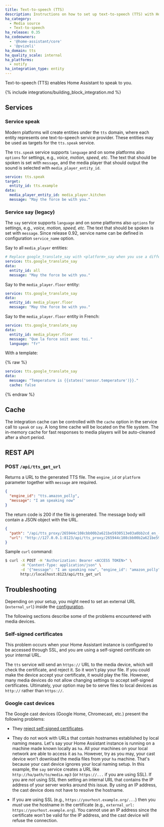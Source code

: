 ```yaml
---
title: Text-to-speech (TTS)
description: Instructions on how to set up text-to-speech (TTS) with Home Assistant.
ha_category:
  - Media source
  - Text-to-speech
ha_release: 0.35
ha_codeowners:
  - '@home-assistant/core'
  - '@pvizeli'
ha_domain: tts
ha_quality_scale: internal
ha_platforms:
  - notify
ha_integration_type: entity
---
```


Text-to-speech (TTS) enables Home Assistant to speak to you.

{% include integrations/building_block_integration.md %}

## Services

### Service speak

Modern platforms will create entities under the `tts` domain, where each entity represents one text-to-speech service provider. These entities may be used as targets for the `tts.speak` service.

The `tts.speak` service supports `language` and on some platforms also `options` for settings, e.g., _voice, motion, speed, etc_. The text that should be spoken is set with `message`, and the media player that should output the sound is selected with `media_player_entity_id`.

```yaml
service: tts.speak
target:
  entity_id: tts.example
data:
  media_player_entity_id: media_player.kitchen
  message: "May the force be with you."
```

### Service say (legacy)

The `say` service supports `language` and on some platforms also `options` for settings, e.g., _voice, motion, speed, etc_. The text that should be spoken is set with `message`. Since release 0.92, service name can be defined in configuration `service_name` option.

Say to all `media_player` entities:

```yaml
# Replace google_translate_say with <platform>_say when you use a different platform.
service: tts.google_translate_say
data:
  entity_id: all
  message: "May the force be with you."
```

Say to the `media_player.floor` entity:

```yaml
service: tts.google_translate_say
data:
  entity_id: media_player.floor
  message: "May the force be with you."
```

Say to the `media_player.floor` entity in French:

```yaml
service: tts.google_translate_say
data:
  entity_id: media_player.floor
  message: "Que la force soit avec toi."
  language: "fr"
```

With a template:

{% raw %}

```yaml
service: tts.google_translate_say
data:
  message: "Temperature is {{states('sensor.temperature')}}."
  cache: false
```

{% endraw %}

## Cache

The integration cache can be controlled with the `cache` option in the service call to `speak` or `say`. A long time cache will be located on the file system. The in-memory cache for fast responses to media players will be auto-cleaned after a short period.

## REST API

### POST `/api/tts_get_url`

Returns a URL to the generated TTS file. The `engine_id` or `platform` parameter together with `message` are required.

```json
{
  "engine_id": "tts.amazon_polly",
  "message": "I am speaking now"
}
```

The return code is 200 if the file is generated. The message body will contain a JSON object with the URL.

```json
{
  "path": "/api/tts_proxy/265944c108cbb00b2a621be5930513e03a0bb2cd_en_-_tts.demo.mp3",
  "url": "http://127.0.0.1:8123/api/tts_proxy/265944c108cbb00b2a621be5930513e03a0bb2cd_en_-_tts.demo.mp3"
}
```

Sample `curl` command:

```bash
$ curl -X POST -H "Authorization: Bearer <ACCESS TOKEN>" \
       -H "Content-Type: application/json" \
       -d '{"message": "I am speaking now", "engine_id": "amazon_polly"}' \
       http://localhost:8123/api/tts_get_url
```

## Troubleshooting

<div class='note'>

Depending on your setup, you might need to set an external URL (`external_url`) inside the [configuration](/docs/configuration/basic/).

</div>

The following sections describe some of the problems encountered with media devices.

### Self-signed certificates

This problem occurs when your Home Assistant instance is configured to be accessed through SSL, and you are using a self-signed certificate on your internal URL.

The `tts` service will send an `https://` URL to the media device, which will check the certificate, and reject it. So it won't play your file. If you could make the device accept your certificate, it would play the file. However, many media devices do not allow changing settings to accept self-signed certificates. Ultimately, your option may be to serve files to local devices as `http://` rather than `https://`.

### Google cast devices

The Google cast devices (Google Home, Chromecast, etc.) present the following problems:

- They [reject self-signed certificates](#self-signed-certificates).

- They do not work with URLs that contain hostnames established by local naming means. Let's say your Home Assistant instance is running on a machine made known locally as `ha`. All your machines on your local network are able to access it as `ha`. However, try as you may, your cast device won't download the media files from your `ha` machine. That's because your cast device ignores your local naming setup. In this example, the `say` service creates a URL like `http://ha/path/to/media.mp3` (or `https://...` if you are using SSL). If you are _not_ using SSL then setting an internal URL that contains the IP address of your server works around this issue. By using an IP address, the cast device does not have to resolve the hostname.

- If you are using SSL (e.g., `https://yourhost.example.org/...`) then you _must_ use the hostname in the certificate (e.g., `external_url: https://yourhost.example.org`). You cannot use an IP address since the certificate won't be valid for the IP address, and the cast device will refuse the connection.
